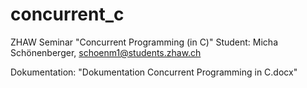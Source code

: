 concurrent_c
============

ZHAW Seminar "Concurrent Programming (in C)"
Student: Micha Schönenberger, schoenm1@students.zhaw.ch

Dokumentation: "Dokumentation Concurrent Programming in C.docx"

